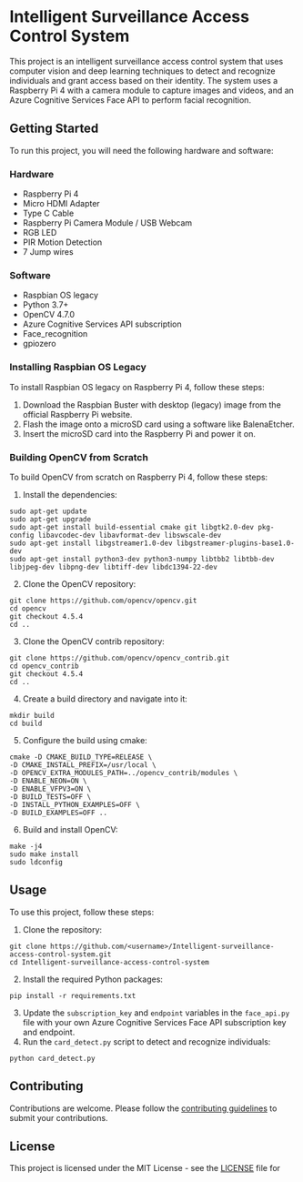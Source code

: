 # Intelligent Surveillance Access Control System

This project is an intelligent surveillance access control system that uses computer vision and deep learning techniques to detect and recognize individuals and grant access based on their identity. The system uses a Raspberry Pi 4 with a camera module to capture images and videos, and an Azure Cognitive Services Face API to perform facial recognition.

## Getting Started

To run this project, you will need the following hardware and software:

### Hardware
- Raspberry Pi 4
- Micro HDMI Adapter
- Type C Cable
- Raspberry Pi Camera Module / USB Webcam
- RGB LED
- PIR Motion Detection
- 7 Jump wires

### Software
- Raspbian OS legacy
- Python 3.7+
- OpenCV 4.7.0
- Azure Cognitive Services API subscription
- Face_recognition
- gpiozero

### Installing Raspbian OS Legacy

To install Raspbian OS legacy on Raspberry Pi 4, follow these steps:

1. Download the Raspbian Buster with desktop (legacy) image from the official Raspberry Pi website.
2. Flash the image onto a microSD card using a software like BalenaEtcher.
3. Insert the microSD card into the Raspberry Pi and power it on.

### Building OpenCV from Scratch

To build OpenCV from scratch on Raspberry Pi 4, follow these steps:

1. Install the dependencies:
```
sudo apt-get update
sudo apt-get upgrade
sudo apt-get install build-essential cmake git libgtk2.0-dev pkg-config libavcodec-dev libavformat-dev libswscale-dev
sudo apt-get install libgstreamer1.0-dev libgstreamer-plugins-base1.0-dev
sudo apt-get install python3-dev python3-numpy libtbb2 libtbb-dev libjpeg-dev libpng-dev libtiff-dev libdc1394-22-dev
```
2. Clone the OpenCV repository:
```
git clone https://github.com/opencv/opencv.git
cd opencv
git checkout 4.5.4
cd ..
```
3. Clone the OpenCV contrib repository:
```
git clone https://github.com/opencv/opencv_contrib.git
cd opencv_contrib
git checkout 4.5.4
cd ..
```
4. Create a build directory and navigate into it:
```
mkdir build
cd build
```
5. Configure the build using cmake:
```
cmake -D CMAKE_BUILD_TYPE=RELEASE \
-D CMAKE_INSTALL_PREFIX=/usr/local \
-D OPENCV_EXTRA_MODULES_PATH=../opencv_contrib/modules \
-D ENABLE_NEON=ON \
-D ENABLE_VFPV3=ON \
-D BUILD_TESTS=OFF \
-D INSTALL_PYTHON_EXAMPLES=OFF \
-D BUILD_EXAMPLES=OFF ..
```
6. Build and install OpenCV:
```
make -j4
sudo make install
sudo ldconfig
```
## Usage

To use this project, follow these steps:

1. Clone the repository:
```
git clone https://github.com/<username>/Intelligent-surveillance-access-control-system.git
cd Intelligent-surveillance-access-control-system
```
2. Install the required Python packages:
```
pip install -r requirements.txt
```
3. Update the `subscription_key` and `endpoint` variables in the `face_api.py` file with your own Azure Cognitive Services Face API subscription key and endpoint.
4. Run the `card_detect.py` script to detect and recognize individuals:
```
python card_detect.py
```

## Contributing

Contributions are welcome. Please follow the [contributing guidelines](CONTRIBUTING.md) to submit your contributions.

## License

This project is licensed under the MIT License - see the [LICENSE](LICENSE) file for
